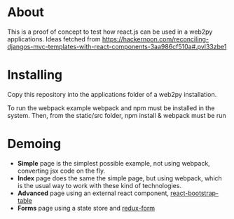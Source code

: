 About
=====
This is a proof of concept to test how react.js can be used in a web2py applications.
Ideas fetched from https://hackernoon.com/reconciling-djangos-mvc-templates-with-react-components-3aa986cf510a#.pvl33zbe1


Installing
==========
Copy this repository into the applications folder of a web2py installation.

To run the webpack example webpack and npm must be installed in the system. Then, from the static/src folder, npm install & webpack must be run

Demoing
==========

* __Simple__ page is the simplest possible example, not using webpack, converting jsx code on the fly.
* __Index__ page does the same the simple page, but using webpack, which is the usual way to work with these kind of technologies.
* __Advanced__ page using an external react component, [react-bootstrap-table](http://allenfang.github.io/react-bootstrap-table/)
* __Forms__ page using a state store and [redux-form](http://redux-form.com)